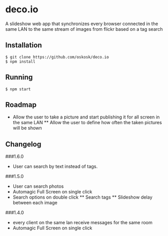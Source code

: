 deco.io
=======

A slideshow web app that synchronizes every browser connected in the same LAN to the same stream of images from flickr based on a tag search


## Installation

```
$ git clone https://github.com/oskosk/deco.io
$ npm install
```

## Running

```
$ npm start
```

## Roadmap


* Allow the user to take a picture and start publishing it for all screen in the same LAN
** Allow the user to define how often the taken pictures will be shown


## Changelog

###1.6.0

* User can search by text instead of tags. 


###1.5.0

* User can search photos 
* Automagic Full Screen on single click
* Search options on double click
** Search tags
** Slideshow delay between each image

###1.4.0

* every client on the same lan receive messages for the same room
* Automagic Full Screen on single click

